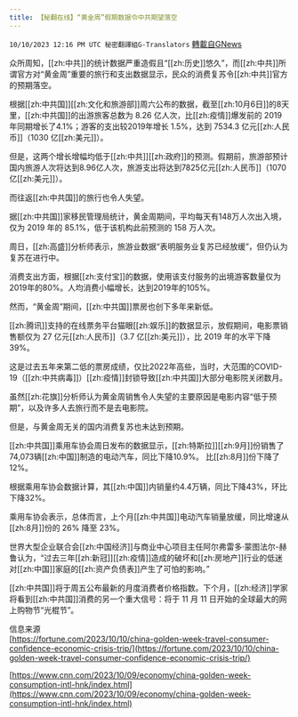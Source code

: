 ```yaml
---
title: 【秘翻在线】“黄金周”假期数据令中共期望落空
---
```

`10/10/2023 12:16 PM UTC 秘密翻譯組G-Translators` [轉載自GNews](https://gnews.org/articles/1813591)

众所周知，[[zh:中共]]的统计数据严重造假且“[[zh:历史]]悠久”，而[[zh:中共]]所谓官方对“黄金周”重要的旅行和支出数据显示，民众的消费复苏令[[zh:中共]]官方的预期落空。

根据[[zh:中共国]][[zh:文化和旅游部]]周六公布的数据，截至[[zh:10月6日]]的8天里，[[zh:中共国]]的出游旅客总数为 8.26 亿人次，比[[zh:疫情]]爆发前的 2019 年同期增长了4.1%；游客的支出较2019年增长 1.5%，达到 7534.3 亿元[[zh:人民币]]（1030 亿[[zh:美元]]）。

但是，这两个增长增幅均低于[[zh:中共]][[zh:政府]]的预测。假期前，旅游部预计国内旅游人次将达到8.96亿人次，旅游支出将达到7825亿元[[zh:人民币]]（1070亿[[zh:美元]]）。

而往返[[zh:中共国]]的旅行也令人失望。

据[[zh:中共国]]家移民管理局统计，黄金周期间，平均每天有148万人次出入境，仅为 2019 年的 85.1%，低于该机构此前预测的 158 万人次。

周日，[[zh:高盛]]分析师表示，旅游业数据“表明服务业复苏已经放缓”，但仍认为复苏在进行中。

消费支出方面，根据[[zh:支付宝]]的数据，使用该支付服务的出境游客数量仅为2019年的80%。人均消费小幅增长，达到2019年的105%。

然而，“黄金周”期间，[[zh:中共国]]票房也创下多年来新低。

[[zh:腾讯]]支持的在线票务平台猫眼[[zh:娱乐]]的数据显示，放假期间，电影票销售额仅为 27 亿元[[zh:人民币]]（3.7 亿[[zh:美元]]），比 2019 年的水平下降 39%。

这是过去五年来第二低的票房成绩，仅比2022年高些，当时，大范围的COVID-19（[[zh:中共病毒]]）[[zh:疫情]]封锁导致[[zh:中共国]]大部分电影院关闭数月。

虽然[[zh:花旗]]分析师认为黄金周销售令人失望的主要原因是电影内容“低于预期”，以及许多人去旅行而不是去电影院。

但是，与黄金周无关的国内消费复苏也未达到预期。

[[zh:中共国]]乘用车协会周日发布的数据显示，[[zh:特斯拉]][[zh:9月]]份销售了74,073辆[[zh:中国]]制造的电动汽车，同比下降10.9%。 比[[zh:8月]]份下降了12%。

根据乘用车协会数据计算，其[[zh:中国]]内销量约4.4万辆，同比下降43%，环比下降32%。

乘用车协会表示，总体而言，上个月[[zh:中共国]]电动汽车销量放缓，同比增速从[[zh:8月]]份的 26% 降至 23%。

世界大型企业联合会[[zh:中国经济]]与商业中心项目主任阿尔弗雷多·蒙图法尔\-赫鲁认为，“过去三年[[zh:新冠]][[zh:疫情]]造成的破坏和[[zh:房地产]]行业的低迷对[[zh:中国]]家庭的[[zh:资产负债表]]产生了可怕的影响。”

[[zh:中共国]]将于周五公布最新的月度消费者价格指数。下个月，[[zh:经济]]学家将看到[[zh:中共国]]消费的另一个重大信号：将于 11 月 11 日开始的全球最大的网上购物节“光棍节”。

信息来源  
[https://fortune.com/2023/10/10/china-golden-week-travel-consumer-confidence-economic-crisis-trip/](https://fortune.com/2023/10/10/china-golden-week-travel-consumer-confidence-economic-crisis-trip/)

[https://www.cnn.com/2023/10/09/economy/china-golden-week-consumption-intl-hnk/index.html](https://www.cnn.com/2023/10/09/economy/china-golden-week-consumption-intl-hnk/index.html)
